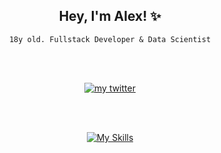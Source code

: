 <div align="center">
  	<h2>Hey, I'm Alex! ✨</h2>
  	<p><code>18y old. Fullstack Developer & Data Scientist</code></p>
  
  <br></br>
  
  <a href="https://twitter.com/iimalexndro">
		<img alt="my twitter" src="https://img.shields.io/static/v1?label=my%20twitter%3A&message=@iimalexndro&color=1DA1F2&logo=Twitter&logoColor=1DA1F2" />
	</a>
  
<br></br>

[![My Skills](https://skillicons.dev/icons?i=js,html,css,react,next,java,py,go&perline=4)](https://skillicons.dev)
</div>
